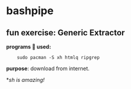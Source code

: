 # bashpipe

## fun exercise: Generic Extractor 

**programs 🦀 used:**
```
    sudo pacman -S xh htmlq ripgrep
```

**purpose**: download from internet.

**sh is amazing!*
